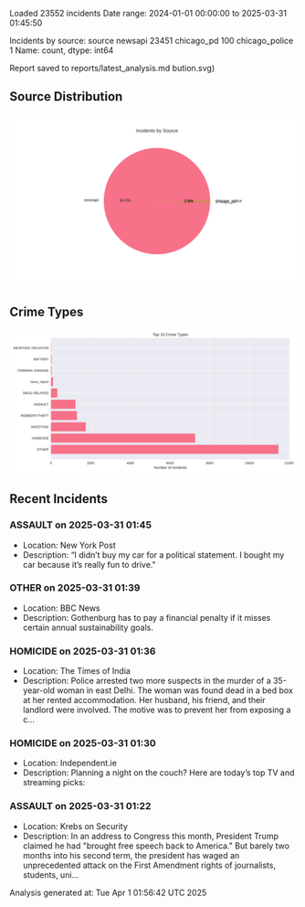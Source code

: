
Loaded 23552 incidents
Date range: 2024-01-01 00:00:00 to 2025-03-31 01:45:50

Incidents by source:
source
newsapi           23451
chicago_pd          100
chicago_police        1
Name: count, dtype: int64

Report saved to reports/latest_analysis.md
bution.svg)

## Source Distribution
![Source Distribution](images/source_distribution.svg)

## Crime Types
![Crime Types](images/crime_types.svg)

## Recent Incidents

### ASSAULT on 2025-03-31 01:45
- Location: New York Post
- Description: “I didn’t buy my car for a political statement. I bought my car because it’s really fun to drive."


### OTHER on 2025-03-31 01:39
- Location: BBC News
- Description: Gothenburg has to pay a financial penalty if it misses certain annual sustainability goals.


### HOMICIDE on 2025-03-31 01:36
- Location: The Times of India
- Description: Police arrested two more suspects in the murder of a 35-year-old woman in east Delhi. The woman was found dead in a bed box at her rented accommodation. Her husband, his friend, and their landlord were involved. The motive was to prevent her from exposing a c…


### HOMICIDE on 2025-03-31 01:30
- Location: Independent.ie
- Description: Planning a night on the couch? Here are today’s top TV and streaming picks:


### ASSAULT on 2025-03-31 01:22
- Location: Krebs on Security
- Description: In an address to Congress this month, President Trump claimed he had "brought free speech back to America." But barely two months into his second term, the president has waged an unprecedented attack on the First Amendment rights of journalists, students, uni…

Analysis generated at: Tue Apr  1 01:56:42 UTC 2025
